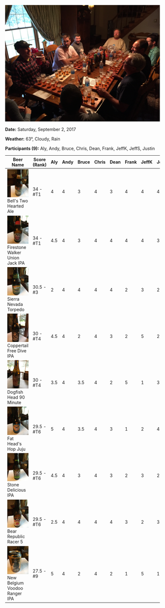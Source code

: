 <img src="./images/2017/the-pour.jpg" class="setup-thumb fancybox">


**Date:** Saturday, September 2, 2017

**Weather:** 63°, Cloudy, Rain

**Participants (9):** Aly, Andy, Bruce, Chris, Dean, Frank, JeffK, JeffS, Justin


| Beer Name  | Score (Rank) | Aly | Andy | Bruce | Chris | Dean | Frank | JeffK | JeffS | Justin |
|---|---|---|---|---|---|---|---|---|---|---|
| <img class="cap-thumb fancybox" src="./images/2017/bells.jpg"> Bell's Two Hearted Ale | 34 - #T1 | 4 | 4 | 3 | 4 | 3 | 4 | 4 | 4 | 4 |
| <img class="cap-thumb fancybox" src="./images/2017/firestone.jpg"> Firestone Walker Union Jack IPA | 34 - #T1 | 4.5 | 4 | 3 | 4 | 4 | 4 | 4 | 3.5 | 3 |
| <img class="cap-thumb fancybox" src="./images/2017/sierra-nevada.jpg"> Sierra Nevada Torpedo | 30.5 - #3 | 2 | 4 | 4 | 4 | 4 | 2 | 3 | 2.5 | 5 |
| <img class="cap-thumb fancybox" src="./images/2017/coppertail.jpg"> Coppertail Free Dive IPA | 30 - #T4 | 4.5 | 4 | 2 | 4 | 3 | 2 | 5 | 2.5 | 3 |
| <img class="cap-thumb fancybox" src="./images/2017/dogfish.jpg"> Dogfish Head 90 Minute | 30 - #T4 | 3.5 | 4 | 3.5 | 4 | 2 | 5 | 1 | 3 | 4 |
| <img class="cap-thumb fancybox" src="./images/2017/fathead.jpg"> Fat Head's Hop Juju | 29.5 - #T6 | 5 | 4 | 3.5 | 4 | 3 | 1 | 2 | 4 | 3 |
| <img class="cap-thumb fancybox" src="./images/2017/stone.jpg"> Stone Delicious IPA | 29.5 - #T6 | 4.5 | 4 | 3 | 4 | 3 | 2 | 3 | 2 | 4 |
| <img class="cap-thumb fancybox" src="./images/2017/bear-republic.jpg"> Bear Republic Racer 5 | 29.5 - #T6 | 2.5 | 4 | 4 | 4 | 4 | 3 | 2 | 3 | 3 |
| <img class="cap-thumb fancybox" src="./images/2017/newbelgium.jpg"> New Belgium Voodoo Ranger IPA | 27.5 - #9 | 5 | 4 | 2 | 4 | 2 | 1 | 5 | 1.5 | 3 | 
